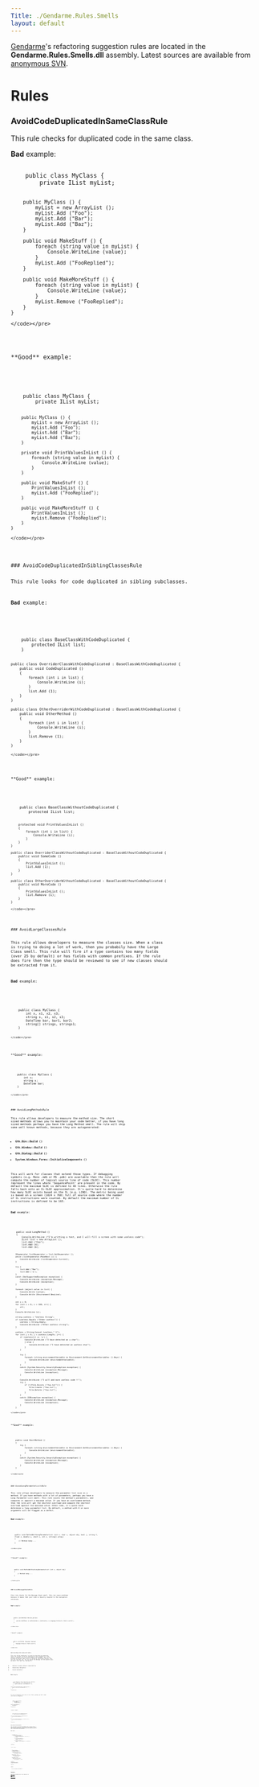 ```yaml
---
Title: ./Gendarme.Rules.Smells
layout: default
---
```


[Gendarme]({{site.url}}/Gendarme "wikilink")'s refactoring suggestion rules are
located in the **Gendarme.Rules.Smells.dll** assembly. Latest sources
are available from [anonymous
SVN](http://anonsvn.mono-project.com/viewcvs/trunk/mono-tools/gendarme/rules/Gendarme.Rules.Smells/).

Rules
=====

### AvoidCodeDuplicatedInSameClassRule

This rule checks for duplicated code in the same class.

**Bad** example:

<div class="csharp">
    <pre><code>
    public class MyClass {
        private IList myList;
        
        public MyClass () {
            myList = new ArrayList ();
            myList.Add ("Foo");
            myList.Add ("Bar");
            myList.Add ("Baz");
        }
        
        public void MakeStuff () {
            foreach (string value in myList) {
                Console.WriteLine (value);
            }
            myList.Add ("FooReplied");
        }
        
        public void MakeMoreStuff () {
            foreach (string value in myList) {
                Console.WriteLine (value);
            }
            myList.Remove ("FooReplied");
        }
    }

    </code></pre>

</div>
**Good** example:

<div class="csharp">
    <pre><code>
    public class MyClass {
        private IList myList;
        
        public MyClass () {
            myList = new ArrayList ();
            myList.Add ("Foo");
            myList.Add ("Bar");
            myList.Add ("Baz");
        }
        
        private void PrintValuesInList () {
            foreach (string value in myList) {
                Console.WriteLine (value);
            }
        }
        
        public void MakeStuff () {
            PrintValuesInList ();
            myList.Add ("FooReplied");
        }
        
        public void MakeMoreStuff () {
            PrintValuesInList ();
            myList.Remove ("FooReplied");
        }
    }

    </code></pre>

</div>
### AvoidCodeDuplicatedInSiblingClassesRule

This rule looks for code duplicated in sibling subclasses.

**Bad** example:

<div class="csharp">
    <pre><code>
    public class BaseClassWithCodeDuplicated {
        protected IList list;
    }

    public class OverriderClassWithCodeDuplicated : BaseClassWithCodeDuplicated {
        public void CodeDuplicated ()
        {
            foreach (int i in list) {
                Console.WriteLine (i);
            }
            list.Add (1);
        }
    }

    public class OtherOverriderWithCodeDuplicated : BaseClassWithCodeDuplicated {
        public void OtherMethod ()
        {
            foreach (int i in list) {
                Console.WriteLine (i);
            }
            list.Remove (1);
        }
    }

    </code></pre>

</div>
**Good** example:

<div class="csharp">
    <pre><code>
    public class BaseClassWithoutCodeDuplicated {
        protected IList list;
        
        protected void PrintValuesInList ()
        {
            foreach (int i in list) {
                Console.WriteLine (i);
            }
        }
    }

    public class OverriderClassWithoutCodeDuplicated : BaseClassWithoutCodeDuplicated {
        public void SomeCode ()
        {
            PrintValuesInList ();
            list.Add (1);
        }
    }

    public class OtherOverriderWithoutCodeDuplicated : BaseClassWithoutCodeDuplicated {
        public void MoreCode ()
        {
            PrintValuesInList ();
            list.Remove (1);
        }
    }

    </code></pre>

</div>
### AvoidLargeClassesRule

This rule allows developers to measure the classes size. When a class is
trying to doing a lot of work, then you probabily have the Large Class
smell. This rule will fire if a type contains too many fields (over 25
by default) or has fields with common prefixes. If the rule does fire
then the type should be reviewed to see if new classes should be
extracted from it.

**Bad** example:

<div class="csharp">
    <pre><code>
    public class MyClass {
        int x, x1, x2, x3;
        string s, s1, s2, s3;
        DateTime bar, bar1, bar2;
        string[] strings, strings1;
    }

    </code></pre>

</div>
**Good** example:

<div class="csharp">
    <pre><code>
    public class MyClass {
        int x;
        string s;
        DateTime bar;
    }

    </code></pre>

</div>
### AvoidLongMethodsRule

This rule allows developers to measure the method size. The short sized
methods allows you to maintain your code better, if you have long sized
methods perhaps you have the Long Method smell. The rule will skip some
well known methods, because they are autogenerated:

-   **Gtk.Bin::Build ()**
-   **Gtk.Window::Build ()**
-   **Gtk.Dialog::Build ()**
-   **System.Windows.Forms::InitializeComponents ()**

This will work for classes that extend those types. If debugging symbols
(e.g. Mono .mdb or MS .pdb) are available then the rule will compute the
number of logical source line of code (SLOC). This number represent the
lines where 'SequencePoint' are present in the code. By default the
maximum SLOC is defined to 40 lines. Otherwise the rule falls back onto
an IL-SLOC approximation. It's quite hard to determine how many SLOC
exists based on the IL (e.g. LINQ). The metric being used is based on a
screen (1024 x 768) full of source code where the number of IL
instructions were counted. By default the maximum number of IL
instructions is defined to be 165.

**Bad** example:

<div class="csharp">
    <pre><code>
    public void LongMethod ()
    {
        Console.WriteLine ("I'm writting a test, and I will fill a screen with some useless code");
        IList list = new ArrayList ();
        list.Add ("Foo");
        list.Add (4);
        list.Add (6);
        
        IEnumerator listEnumerator = list.GetEnumerator ();
        while (listEnumerator.MoveNext ()) {
            Console.WriteLine (listEnumerator.Current);
        }
        
        try {
            list.Add ("Bar");
            list.Add ('a');
        }
        catch (NotSupportedException exception) {
            Console.WriteLine (exception.Message);
            Console.WriteLine (exception);
        }
        
        foreach (object value in list) {
            Console.Write (value);
            Console.Write (Environment.NewLine);
        }
        
        int x = 0;
        for (int i = 0; i < 100; i++) {
            x++;
        }
        Console.WriteLine (x);
        
        string useless = "Useless String";
        if (useless.Equals ("Other useless")) {
            useless = String.Empty;
            Console.WriteLine ("Other useless string");
        }
        
        useless = String.Concat (useless," 1");
        for (int j = 0; j < useless.Length; j++) {
            if (useless[j] == 'u') {
                Console.WriteLine ("I have detected an u char");
                } else {
                    Console.WriteLine ("I have detected an useless char");
                }
            }
            
            try {
                foreach (string environmentVariable in Environment.GetEnvironmentVariables ().Keys) {
                    Console.WriteLine (environmentVariable);
                }
            }
            catch (System.Security.SecurityException exception) {
                Console.WriteLine (exception.Message);
                Console.WriteLine (exception);
            }
            
            Console.WriteLine ("I will add more useless code !!");
            try {
                if (!(File.Exists ("foo.txt"))) {
                    File.Create ("foo.txt");
                    File.Delete ("foo.txt");
                }
            }
            catch (IOException exception) {
                Console.WriteLine (exception.Message);
                Console.WriteLine (exception);
            }
        }
        
    </code></pre>

</div>
**Good** example:

<div class="csharp">
    <pre><code>
    public void ShortMethod ()
    {
        try {
            foreach (string environmentVariable in Environment.GetEnvironmentVariables ().Keys) {
                Console.WriteLine (environmentVariable);
            }
        }
        catch (System.Security.SecurityException exception) {
            Console.WriteLine (exception.Message);
            Console.WriteLine (exception);
        }
    }

    </code></pre>

</div>
### AvoidLongParameterListsRule

This rule allows developers to measure the parameter list size in a
method. If you have methods with a lot of parameters, perhaps you have a
Long Parameter List smell. This rule counts the method's parameters, and
compares it against a maximum value. If you have an overloaded method,
then the rule will get the shortest overload and compare the shortest
overload against the maximum value. Other time, it's quite hard
determine a long parameter list. By default, a method with 6 or more
arguments will be flagged as a defect.

**Bad** example:

<div class="csharp">
    <pre><code>
    public void MethodWithLongParameterList (int x, char c, object obj, bool j, string f,
    float z, double u, short s, int v, string[] array)
    {
        // Method body ...
    }

    </code></pre>

</div>
**Good** example:

<div class="csharp">
    <pre><code>
    public void MethodWithoutLongParameterList (int x, object obj)
    {
        // Method body....
    }

    </code></pre>

</div>
### AvoidMessageChainsRule

This rule checks for the Message Chain smell. This can cause problems
because it means that your code is heavily coupled to the navigation
structure.

**Bad** example:

<div class="csharp">
    <pre><code>
    public void Method (Person person)
    {
        person.GetPhone ().GetAreaCode ().GetCountry ().Language.ToFrench ("Hello world");
    }

    </code></pre>

</div>
**Good** example:

<div class="csharp">
    <pre><code>
    public void Method (Language language)
    {
        language.ToFrench ("Hello world");
    }

    </code></pre>

</div>
### AvoidSpeculativeGeneralityRule

This rule allows developers to avoid the Speculative Generality smell.
Be careful if you are developing a new framework or a new library,
because this rule only inspects the assembly, then if you provide an
abstract base class for extend by third party people, then the rule can
warn you. You can ignore the message in this special case. We detect
this smell by looking for:

-   Abstract classes without responsibility
-   Unnecessary delegation.
-   Unused parameters.

**Bad** example:

<div class="csharp">
    <pre><code>
    // An abstract class with only one subclass.
    public abstract class AbstractClass {
        public abstract void MakeStuff ();
    }

    public class OverriderClass : AbstractClass {
        public override void MakeStuff ()
        {
        }
    }

    </code></pre>

</div>
If you use Telephone class only in one client, perhaps you don't need
this kind of delegation.

<div class="csharp">
    <pre><code>
    public class Person {
        int age;
        string name;
        Telephone phone;
    }

    public class Telephone {
        int areaCode;
        int phone;
    }

    </code></pre>

</div>
**Good** example:

<div class="csharp">
    <pre><code>
    public abstract class OtherAbstractClass{
        public abstract void MakeStuff ();
    }

    public class OtherOverriderClass : OtherAbstractClass {
        public override void MakeStuff ()
        {
        }
    }

    public class YetAnotherOverriderClass : OtherAbstractClass {
        public override void MakeStuff ()
        {
        }
    }

    </code></pre>

</div>
### AvoidSwitchStatementsRule

This rule checks for the Switch Statements smell. This can lead to code
duplication, because the same switch could be repeated in various places
in your program. Also, if need to do a little change, you may have to
change every switch statement. The preferred way to do this is with
virtual methods and polymorphism.

**Bad** example:

<div class="csharp">
    <pre><code>
    int balance = 0;
    foreach (Movie movie in movies) {
        switch (movie.GetTypeCode ()) {
            case MovieType.OldMovie: {
                balance += movie.DaysRented * movie.Price / 2;
                break;
            }
            case MovieType.ChildMovie: {
                //its an special bargain !!
                balance += movie.Price;
                break;
            }
            case MovieType.NewMovie: {
                balance += (movie.DaysRented + 1) * movie.Price;
                break:
            }
        }
    }

    </code></pre>

</div>
**Good** example:

<div class="csharp">
    <pre><code>
    abstract class Movie {
        abstract int GetPrice ();
    }
    class OldMovie : Movie {
        public override int GetPrice ()
        {
            return DaysRented * Price / 2;
        }
    }
    class ChildMovie : Movie {
        public override int GetPrice ()
        {
            return movie.Price;
        }
    }
    class NewMovie : Movie {
        public override int GetPrice ()
        {
            return (DaysRented + 1) * Price;
        }
    }

    int balance = 0;
    foreach (Movie movie in movies) {
        balance += movie.GetPrice ()
    }

    </code></pre>

</div>
**Notes**

-   This rule is available since Gendarme 2.4

Feedback
========

Please report any documentation errors, typos or suggestions to the
[Gendarme Google Group](http://groups.google.com/group/gendarme).
Thanks!

<Category:Gendarme>
